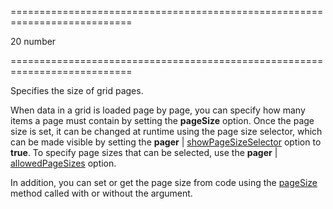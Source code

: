 <!--**
/*-------------------------------------------
    Auto-generated file. Do not modify.
-------------------------------------------

**-->
===========================================================================
<!--default-->20<!--/default-->
<!--type-->number<!--/type-->
===========================================================================

<!--shortDescription-->
Specifies the size of grid pages.
<!--/shortDescription-->

<!--fullDescription-->
When data in a grid is loaded page by page, you can specify how many items a page must contain by setting the **pageSize** option. Once the page size is set, it can be changed at runtime using the page size selector, which can be made visible by setting the **pager** | [showPageSizeSelector](/Documentation/ApiReference/UI_Widgets/dxDataGrid/Configuration/pager/#showPageSizeSelector) option to **true**. To specify page sizes that can be selected, use the **pager** | [allowedPageSizes](/Documentation/ApiReference/UI_Widgets/dxDataGrid/Configuration/pager/#allowedPageSizes) option.

In addition, you can set or get the page size from code using the [pageSize](/Documentation/ApiReference/UI_Widgets/dxDataGrid/Methods/#pageSize) method called with or without the argument.
<!--/fullDescription-->
